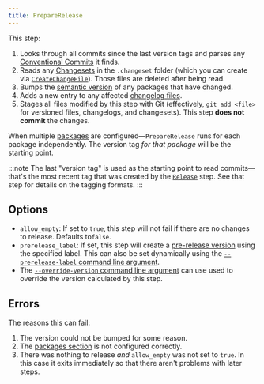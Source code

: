 ```yaml
---
title: PrepareRelease
---
```


This step:

1. Looks through all commits since the last version tags and parses any [Conventional Commits] it finds.
2. Reads any [Changesets] in the `.changeset` folder (which you can create via [`CreateChangeFile`]). Those files are deleted after being read.
3. Bumps the [semantic version][semantic versioning] of any packages that have changed.
4. Adds a new entry to any affected [changelog files].
5. Stages all files modified by this step with Git (effectively, `git add <file>` for versioned files, changelogs, and changesets). This step **does not commit** the changes.

When multiple [packages] are configured—`PrepareRelease` runs for each package independently. The version tag _for that package_ will be the starting point.

:::note
The last "version tag" is used as the starting point to read commits—that's the most recent tag that was created by the [`Release`] step. See that step for details on the tagging formats.
:::

## Options

- `allow_empty`: If set to `true`, this step will not fail if there are no changes to release. Defaults to`false`.
- `prerelease_label`: If set, this step will create a [pre-release version] using the specified label. This can also be set dynamically using the [`--prerelease-label` command line argument].
- The [`--override-version` command line argument] can use used to override the version calculated by this step.

## Errors

The reasons this can fail:

1. The version could not be bumped for some reason.
2. The [packages section] is not configured correctly.
3. There was nothing to release _and_ `allow_empty` was not set to `true`. In this case it exits immediately so that there aren't problems with later steps.

[semantic versioning]: /reference/concepts/semantic-versioning
[packages]: /reference/concepts/package
[packages section]: /reference/config-file/packages
[`release`]: /reference/config-file/steps/release
[conventional commits]: /reference/concepts/conventional-commits
[changesets]: /reference/concepts/changeset
[`CreateChangeFile`]: /reference/config-file/steps/create-change-file
[pre-release version]: /reference/concepts/semantic-versioning#types-of-releases
[`--prerelease-label` command line argument]: /reference/command-line-arguments#--prerelease-label
[`--override-version` command line argument]: /reference/command-line-arguments#--override-version
[changelog files]: /reference/concepts/changelog
